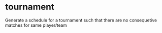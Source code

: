 # tournament
Generate a schedule for a tournament such that there are no consequetive matches for same player/team
